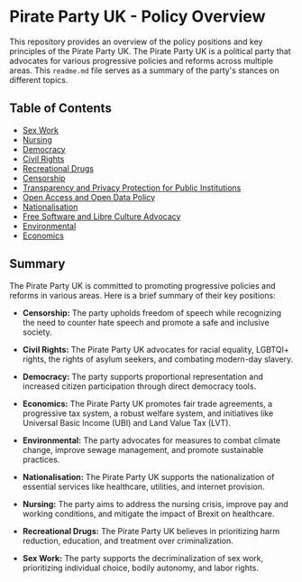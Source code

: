 # Pirate Party UK - Policy Overview

This repository provides an overview of the policy positions and key principles of the Pirate Party UK. The Pirate Party UK is a political party that advocates for various progressive policies and reforms across multiple areas. This `readme.md` file serves as a summary of the party's stances on different topics.

## Table of Contents
- [Sex Work](sex_work.md)
- [Nursing](nursing.md)
- [Democracy](democracy.md)
- [Civil Rights](civil_rights.md)
- [Recreational Drugs](recreational_drugs.md)
- [Censorship](censorship.md)
- [Transparency and Privacy Protection for Public Institutions](transparency_and_privacy_protection.md)
- [Open Access and Open Data Policy](open_access_and_open_data_policy.md)
- [Nationalisation](nationalisation.md)
- [Free Software and Libre Culture Advocacy](free_software_and_libre_culture_advocacy.md)
- [Environmental](environmental.md)
- [Economics](economics.md)

## Summary

The Pirate Party UK is committed to promoting progressive policies and reforms in various areas. Here is a brief summary of their key positions:

- **Censorship:** The party upholds freedom of speech while recognizing the need to counter hate speech and promote a safe and inclusive society.

- **Civil Rights:** The Pirate Party UK advocates for racial equality, LGBTQI+ rights, the rights of asylum seekers, and combating modern-day slavery.

- **Democracy:** The party supports proportional representation and increased citizen participation through direct democracy tools.

- **Economics:** The Pirate Party UK promotes fair trade agreements, a progressive tax system, a robust welfare system, and initiatives like Universal Basic Income (UBI) and Land Value Tax (LVT).

- **Environmental:** The party advocates for measures to combat climate change, improve sewage management, and promote sustainable practices.

- **Nationalisation:** The Pirate Party UK supports the nationalization of essential services like healthcare, utilities, and internet provision.

- **Nursing:** The party aims to address the nursing crisis, improve pay and working conditions, and mitigate the impact of Brexit on healthcare.


- **Recreational Drugs:** The Pirate Party UK believes in prioritizing harm reduction, education, and treatment over criminalization.

- **Sex Work:** The party supports the decriminalization of sex work, prioritizing individual choice, bodily autonomy, and labor rights.

